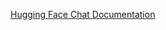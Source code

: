 [Hugging Face Chat Documentation](https://docs.spring.io/spring-ai/reference/1.0-SNAPSHOT/api/chat/huggingface.html)

